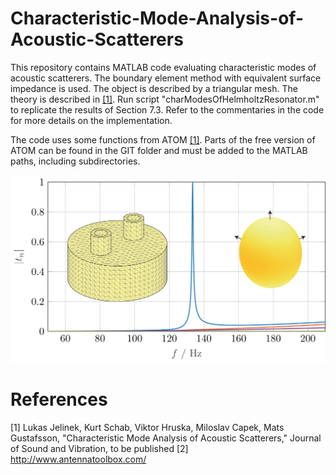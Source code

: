 # Characteristic-Mode-Analysis-of-Acoustic-Scatterers
This repository contains MATLAB code evaluating characteristic modes of acoustic scatterers. The boundary element method with equivalent surface impedance is used. The object is described by a triangular mesh.
The theory is described in [[1]](#references). Run script "charModesOfHelmholtzResonator.m" to replicate the results of Section 7.3. Refer to the commentaries in the code for more details on the implementation.

The code uses some functions from ATOM [[1]](#references). Parts of the free version of ATOM can be found in the GIT folder and must be added to the MATLAB paths, including subdirectories.

<img src="spectrumHelmholtz.png" alt="drawing" height="300"/>

# References

[1] Lukas Jelinek, Kurt Schab, Viktor Hruska, Miloslav Capek, Mats Gustafsson, "Characteristic Mode Analysis of Acoustic Scatterers," Journal of Sound and Vibration, to be published
[2] http://www.antennatoolbox.com/

